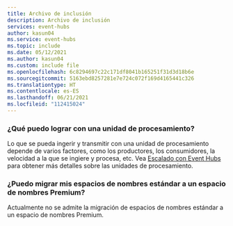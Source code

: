 ```yaml
---
title: Archivo de inclusión
description: Archivo de inclusión
services: event-hubs
author: kasun04
ms.service: event-hubs
ms.topic: include
ms.date: 05/12/2021
ms.author: kasun04
ms.custom: include file
ms.openlocfilehash: 6c8294697c22c171df8041b165251f31d3d18b6e
ms.sourcegitcommit: 5163ebd8257281e7e724c072f169d4165441c326
ms.translationtype: HT
ms.contentlocale: es-ES
ms.lasthandoff: 06/21/2021
ms.locfileid: "112415024"
---
```

### <a name="what-can-i-achieve-with-a-processing-unit"></a>¿Qué puedo lograr con una unidad de procesamiento?

Lo que se pueda ingerir y transmitir con una unidad de procesamiento depende de varios factores, como los productores, los consumidores, la velocidad a la que se ingiere y procesa, etc. Vea [Escalado con Event Hubs](../event-hubs-scalability.md) para obtener más detalles sobre las unidades de procesamiento. 

### <a name="can-i-migrate-my-standard-namespaces-to-premium-namespace"></a>¿Puedo migrar mis espacios de nombres estándar a un espacio de nombres Premium?
Actualmente no se admite la migración de espacios de nombres estándar a un espacio de nombres Premium.  
